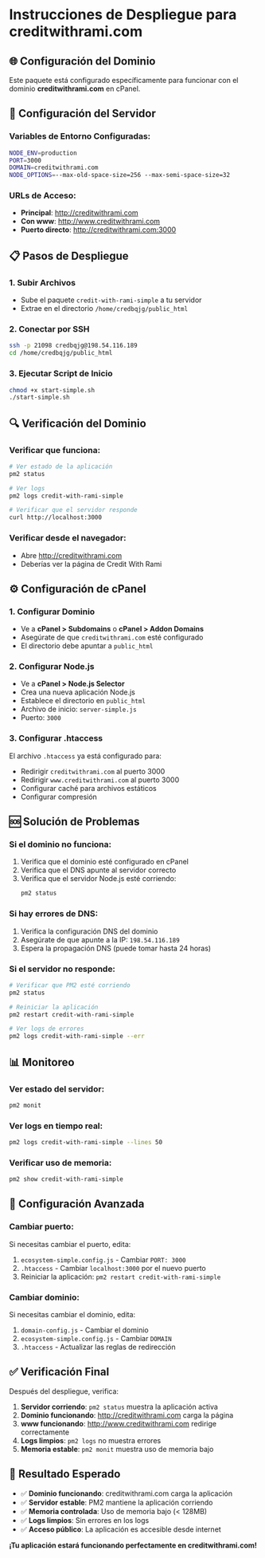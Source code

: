 # Instrucciones de Despliegue para creditwithrami.com

## 🌐 Configuración del Dominio

Este paquete está configurado específicamente para funcionar con el dominio **creditwithrami.com** en cPanel.

## 🔧 Configuración del Servidor

### Variables de Entorno Configuradas:
```bash
NODE_ENV=production
PORT=3000
DOMAIN=creditwithrami.com
NODE_OPTIONS=--max-old-space-size=256 --max-semi-space-size=32
```

### URLs de Acceso:
- **Principal**: http://creditwithrami.com
- **Con www**: http://www.creditwithrami.com
- **Puerto directo**: http://creditwithrami.com:3000

## 📋 Pasos de Despliegue

### 1. Subir Archivos
- Sube el paquete `credit-with-rami-simple` a tu servidor
- Extrae en el directorio `/home/credbqjg/public_html`

### 2. Conectar por SSH
```bash
ssh -p 21098 credbqjg@198.54.116.189
cd /home/credbqjg/public_html
```

### 3. Ejecutar Script de Inicio
```bash
chmod +x start-simple.sh
./start-simple.sh
```

## 🔍 Verificación del Dominio

### Verificar que funciona:
```bash
# Ver estado de la aplicación
pm2 status

# Ver logs
pm2 logs credit-with-rami-simple

# Verificar que el servidor responde
curl http://localhost:3000
```

### Verificar desde el navegador:
- Abre http://creditwithrami.com
- Deberías ver la página de Credit With Rami

## ⚙️ Configuración de cPanel

### 1. Configurar Dominio
- Ve a **cPanel > Subdomains** o **cPanel > Addon Domains**
- Asegúrate de que `creditwithrami.com` esté configurado
- El directorio debe apuntar a `public_html`

### 2. Configurar Node.js
- Ve a **cPanel > Node.js Selector**
- Crea una nueva aplicación Node.js
- Establece el directorio en `public_html`
- Archivo de inicio: `server-simple.js`
- Puerto: `3000`

### 3. Configurar .htaccess
El archivo `.htaccess` ya está configurado para:
- Redirigir `creditwithrami.com` al puerto 3000
- Redirigir `www.creditwithrami.com` al puerto 3000
- Configurar caché para archivos estáticos
- Configurar compresión

## 🆘 Solución de Problemas

### Si el dominio no funciona:
1. Verifica que el dominio esté configurado en cPanel
2. Verifica que el DNS apunte al servidor correcto
3. Verifica que el servidor Node.js esté corriendo:
   ```bash
   pm2 status
   ```

### Si hay errores de DNS:
1. Verifica la configuración DNS del dominio
2. Asegúrate de que apunte a la IP: `198.54.116.189`
3. Espera la propagación DNS (puede tomar hasta 24 horas)

### Si el servidor no responde:
```bash
# Verificar que PM2 esté corriendo
pm2 status

# Reiniciar la aplicación
pm2 restart credit-with-rami-simple

# Ver logs de errores
pm2 logs credit-with-rami-simple --err
```

## 📊 Monitoreo

### Ver estado del servidor:
```bash
pm2 monit
```

### Ver logs en tiempo real:
```bash
pm2 logs credit-with-rami-simple --lines 50
```

### Verificar uso de memoria:
```bash
pm2 show credit-with-rami-simple
```

## 🔧 Configuración Avanzada

### Cambiar puerto:
Si necesitas cambiar el puerto, edita:
1. `ecosystem-simple.config.js` - Cambiar `PORT: 3000`
2. `.htaccess` - Cambiar `localhost:3000` por el nuevo puerto
3. Reiniciar la aplicación: `pm2 restart credit-with-rami-simple`

### Cambiar dominio:
Si necesitas cambiar el dominio, edita:
1. `domain-config.js` - Cambiar el dominio
2. `ecosystem-simple.config.js` - Cambiar `DOMAIN`
3. `.htaccess` - Actualizar las reglas de redirección

## ✅ Verificación Final

Después del despliegue, verifica:

1. **Servidor corriendo**: `pm2 status` muestra la aplicación activa
2. **Dominio funcionando**: http://creditwithrami.com carga la página
3. **www funcionando**: http://www.creditwithrami.com redirige correctamente
4. **Logs limpios**: `pm2 logs` no muestra errores
5. **Memoria estable**: `pm2 monit` muestra uso de memoria bajo

## 🎯 Resultado Esperado

- ✅ **Dominio funcionando**: creditwithrami.com carga la aplicación
- ✅ **Servidor estable**: PM2 mantiene la aplicación corriendo
- ✅ **Memoria controlada**: Uso de memoria bajo (< 128MB)
- ✅ **Logs limpios**: Sin errores en los logs
- ✅ **Acceso público**: La aplicación es accesible desde internet

**¡Tu aplicación estará funcionando perfectamente en creditwithrami.com!**
